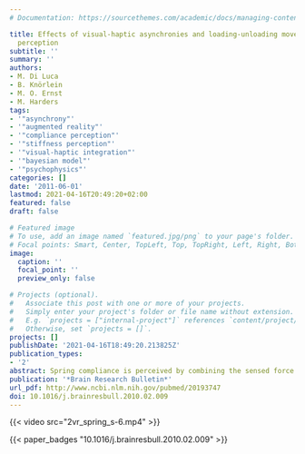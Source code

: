 ```yaml
---
# Documentation: https://sourcethemes.com/academic/docs/managing-content/

title: Effects of visual-haptic asynchronies and loading-unloading movements on compliance
  perception
subtitle: ''
summary: ''
authors:
- M. Di Luca
- B. Knörlein
- M. O. Ernst
- M. Harders
tags:
- '"asynchrony"'
- '"augmented reality"'
- '"compliance perception"'
- '"stiffness perception"'
- '"visual-haptic integration"'
- '"bayesian model"'
- '"psychophysics"'
categories: []
date: '2011-06-01'
lastmod: 2021-04-16T20:49:20+02:00
featured: false
draft: false

# Featured image
# To use, add an image named `featured.jpg/png` to your page's folder.
# Focal points: Smart, Center, TopLeft, Top, TopRight, Left, Right, BottomLeft, Bottom, BottomRight.
image:
  caption: ''
  focal_point: ''
  preview_only: false

# Projects (optional).
#   Associate this post with one or more of your projects.
#   Simply enter your project's folder or file name without extension.
#   E.g. `projects = ["internal-project"]` references `content/project/deep-learning/index.md`.
#   Otherwise, set `projects = []`.
projects: []
publishDate: '2021-04-16T18:49:20.213825Z'
publication_types:
- '2'
abstract: Spring compliance is perceived by combining the sensed force exerted by the spring with the displacement caused by the action (sensed through vision and proprioception). We investigated the effect of delay of visual and force information with respect to proprioception to understand how visual-haptic perception of compliance is achieved. First, we confirm an earlier result that force delay increases perceived compliance. Furthermore, we find that perceived compliance decreases with a delay in the visual information. These effects of delay on perceived compliance would not be present if the perceptual system would utilize all force-displacement information available during the interaction. Both delays generate a bias in compliance which is opposite in the loading and unloading phases of the interaction. To explain these findings, we propose that information during the loading phase of the spring displacement is weighted more than information obtained during unloading. We confirm this hypothesis by showing that sensitivity to compliance during loading movements is much higher than during unloading movements. Moreover, we show that visual and proprioceptive information about the hand position are used for compliance perception depending on the sensitivity to compliance. Finally, by analyzing participants' movements we show that these two factors (loading/unloading and reliability) account for the change in perceived compliance due to visual and force delays.
publication: '*Brain Research Bulletin*'
url_pdf: http://www.ncbi.nlm.nih.gov/pubmed/20193747
doi: 10.1016/j.brainresbull.2010.02.009
---
```



{{< video src="2vr_spring_s-6.mp4" >}}


{{< paper_badges "10.1016/j.brainresbull.2010.02.009" >}}
